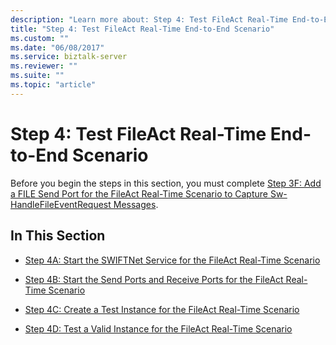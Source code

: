 ```yaml
---
description: "Learn more about: Step 4: Test FileAct Real-Time End-to-End Scenario"
title: "Step 4: Test FileAct Real-Time End-to-End Scenario"
ms.custom: ""
ms.date: "06/08/2017"
ms.service: biztalk-server
ms.reviewer: ""
ms.suite: ""
ms.topic: "article"
---
```

# Step 4: Test FileAct Real-Time End-to-End Scenario
Before you begin the steps in this section, you must complete [Step 3F: Add a FILE Send Port for the FileAct Real-Time Scenario to Capture Sw-HandleFileEventRequest Messages](../../adapters-and-accelerators/fileact-interact/step-3f-add-file-send-port-to-get-sw-handlefileeventrequest-messages--fileact.md).  
  
## In This Section  
  
-   [Step 4A: Start the SWIFTNet Service for the FileAct Real-Time Scenario](../../adapters-and-accelerators/fileact-interact/step-4a-start-the-swiftnet-service-for-the-fileact-real-time-scenario.md)  
  
-   [Step 4B: Start the Send Ports and Receive Ports for the FileAct Real-Time Scenario](../../adapters-and-accelerators/fileact-interact/step-4b-start-the-send-and-receive-ports-for-the-fileact-real-time-scenario.md)  
  
-   [Step 4C: Create a Test Instance for the FileAct Real-Time Scenario](../../adapters-and-accelerators/fileact-interact/step-4c-create-a-test-instance-for-the-fileact-real-time-scenario.md)  
  
-   [Step 4D: Test a Valid Instance for the FileAct Real-Time Scenario](../../adapters-and-accelerators/fileact-interact/step-4d-test-a-valid-instance-for-the-fileact-real-time-scenario.md)
